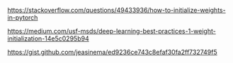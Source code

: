 https://stackoverflow.com/questions/49433936/how-to-initialize-weights-in-pytorch

https://medium.com/usf-msds/deep-learning-best-practices-1-weight-initialization-14e5c0295b94

https://gist.github.com/jeasinema/ed9236ce743c8efaf30fa2ff732749f5
